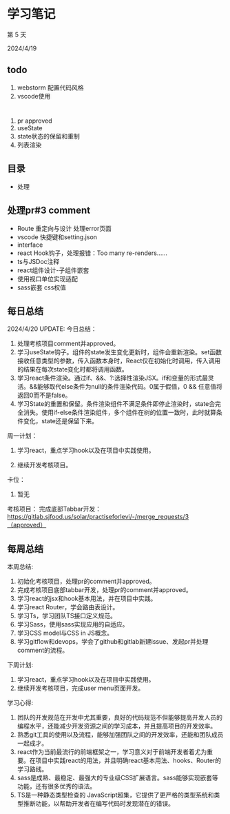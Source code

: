 # 学习笔记

第 5 天

2024/4/19

## todo

1. webstorm 配置代码风格 
1. vscode使用

#

1. pr approved
2. useState
3. state状态的保留和重制
4. 列表渲染

## 目录

- 处理

## 处理pr#3 comment

- Route 重定向与设计 处理error页面 
- vscode 快捷键和setting.json
- interface 
- react Hook钩子，处理报错：Too many re-renders......
- ts与JSDoc注释
- react组件设计-子组件嵌套
- 使用视口单位实现适配
- sass嵌套 css权值

## 每日总结

2024/4/20 UPDATE:
今日总结：

1. 处理考核项目comment并approved。
1. 学习useState钩子。组件的state发生变化更新时，组件会重新渲染。set函数接收任意类型的参数，传入函数本身时，React仅在初始化时调用，传入调用的结果在每次state变化时都将调用函数。
1. 学习react条件渲染。通过if、&&、?:选择性渲染JSX。if和变量的形式最灵活。&&能够取代else条件为null的条件渲染代码。0属于假值，0 && 任意值将返回0而不是false。
1. 学习State的重置和保留。条件渲染组件不满足条件即停止渲染时，state会完全消失。使用if-else条件渲染组件，多个组件在树的位置一致时，此时就算条件变化，state还是保留下来。

周一计划：

1. 学习react，重点学习hook以及在项目中实践使用。

2. 继续开发考核项目。

卡位：

1.  暂无

考核项目：
完成底部Tabbar开发：https://gitlab.sjfood.us/solar/practiseforlevi/-/merge_requests/3（approved）

## 每周总结

本周总结:

1. 初始化考核项目，处理pr的comment并approved。
2. 完成考核项目底部tabbar开发，处理pr的comment并approved。
3. 学习react的jsx和hook基本用法，并在项目中实践。
4. 学习react Router，学会路由表设计。
5. 学习Ts，学习团队TS接口定义规范。
6. 学习Sass，使用sass实现应用的自适应。
7. 学习CSS model与CSS in JS概念。
8. 学习gitflow和devops，学会了github和gitlab新建issue、发起pr并处理comment的流程。

下周计划:

1. 学习react，重点学习hook以及在项目中实践使用。
1. 继续开发考核项目，完成user menu页面开发。

学习心得:

1. 团队的开发规范在开发中尤其重要，良好的代码规范不但能够提高开发人员的编程水平，还能减少开发资源之间的学习成本，并且提高项目的开发效率。
2. 熟悉git工具的使用以及流程，能够加强团队之间的开发效率，还能和团队成员一起成才。
3. react作为当前最流行的前端框架之一，学习意义对于前端开发者着尤为重要。在项目中实践react的用法，并且明确react基本用法、hooks、Router的学习路线。
4. sass是成熟、最稳定、最强大的专业级CSS扩展语言。sass能够实现嵌套等功能，还有很多优秀的语法。
5. TS是一种静态类型检查的 JavaScript超集，它提供了更严格的类型系统和类型推断功能，以帮助开发者在编写代码时发现潜在的错误。